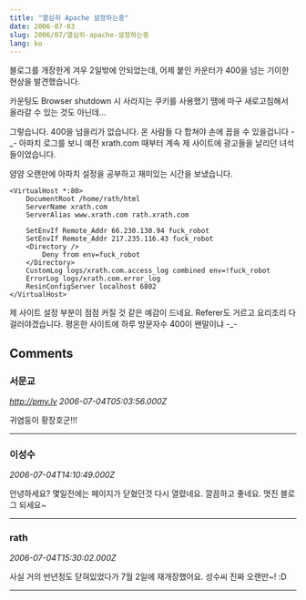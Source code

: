 ```yaml
---
title: "열심히 Apache 설정하는중"
date: 2006-07-03
slug: 2006/07/열심히-apache-설정하는중
lang: ko
---
```


블로그를 개장한게 겨우 2일밖에 안되었는데,
어제 붙인 카운터가 400을 넘는 기이한 현상을 발견했습니다.

카운팅도 Browser shutdown 시 사라지는 쿠키를 사용했기 땜에 마구 새로고침해서 올라갈 수 있는 것도 아닌데...

그렇습니다. 400을 넘을리가 없습니다. 온 사람들 다 합쳐야 손에 꼽을 수 있을겁니다 -_- 아파치 로그를 보니 예전 xrath.com 때부터 계속 제 사이트에 광고들을 날리던 녀석들이었습니다.

얌얌 오랜만에 아파치 설정을 공부하고 재미있는 시간을 보냈습니다.


```
<VirtualHost *:80>
    DocumentRoot /home/rath/html
    ServerName xrath.com
    ServerAlias www.xrath.com rath.xrath.com

    SetEnvIf Remote_Addr 66.230.130.94 fuck_robot
    SetEnvIf Remote_Addr 217.235.116.43 fuck_robot
    <Directory />
        Deny from env=fuck_robot
    </Directory>
    CustomLog logs/xrath.com.access_log combined env=!fuck_robot
    ErrorLog logs/xrath.com.error_log
    ResinConfigServer localhost 6802
</VirtualHost>
```



제 사이트 설정 부분이 점점 커질 것 같은 예감이 드네요.
Referer도 거르고 요리조리 다 걸러야겠습니다. 평온한 사이트에 하루 방문자수 400이 왠말이냐 -_-

## Comments

### 서문교
*http://pmy.lv*
*2006-07-04T05:03:56.000Z*

귀염둥이 황장호군!!!

---

### 이성수
*2006-07-04T14:10:49.000Z*

안녕하세요? 몇일전에는 페이지가 닫혔던것 다시 열렸네요.
깔끔하고 좋네요. 멋진 블로그 되세요~

---

### rath
*2006-07-04T15:30:02.000Z*

사실 거의 반년정도 닫혀있었다가 7월 2일에 재개장했어요. 성수씨 진짜 오랜만~! :D

---

